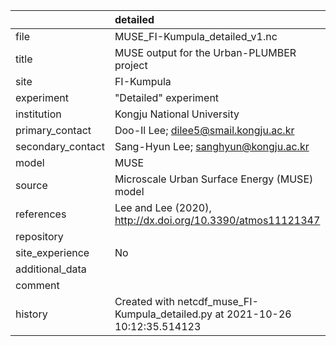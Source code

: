 |                   | detailed                                                                      |
|:------------------|:------------------------------------------------------------------------------|
| file              | MUSE_FI-Kumpula_detailed_v1.nc                                                |
| title             | MUSE output for the Urban-PLUMBER project                                     |
| site              | FI-Kumpula                                                                    |
| experiment        | "Detailed" experiment                                                         |
| institution       | Kongju National University                                                    |
| primary_contact   | Doo-Il Lee; dilee5@smail.kongju.ac.kr                                         |
| secondary_contact | Sang-Hyun Lee; sanghyun@kongju.ac.kr                                          |
| model             | MUSE                                                                          |
| source            | Microscale Urban Surface Energy (MUSE) model                                  |
| references        | Lee and Lee (2020), http://dx.doi.org/10.3390/atmos11121347                   |
| repository        |                                                                               |
| site_experience   | No                                                                            |
| additional_data   |                                                                               |
| comment           |                                                                               |
| history           | Created with netcdf_muse_FI-Kumpula_detailed.py at 2021-10-26 10:12:35.514123 |
